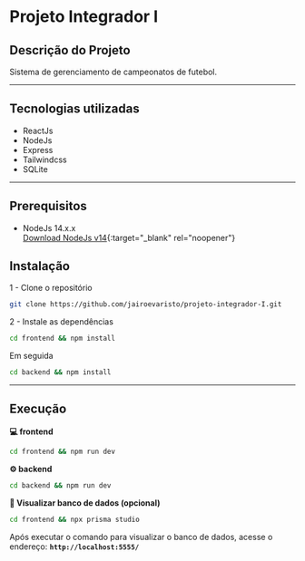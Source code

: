 # Projeto Integrador I

## Descrição do Projeto

Sistema de gerenciamento de campeonatos de futebol.

<hr />

## Tecnologias utilizadas

- ReactJs
- NodeJs
- Express
- Tailwindcss
- SQLite

<hr />

## Prerequisitos
 - NodeJs 14.x.x <br />[Download NodeJs v14](https://nodejs.org/en/blog/release/v14.17.3){:target="_blank" rel="noopener"}

## Instalação

1 - Clone o repositório

```bash
git clone https://github.com/jairoevaristo/projeto-integrador-I.git
```

2 - Instale as dependências

```bash
cd frontend && npm install
```

Em seguida

```bash
cd backend && npm install
```

<hr />

## Execução

**💻 frontend**

```bash
cd frontend && npm run dev
```

**⚙ backend**

```bash
cd backend && npm run dev
```

**🎲 Visualizar banco de dados (opcional)**

```bash
cd frontend && npx prisma studio
```

Após executar o comando para visualizar o banco de dados, acesse o endereço: **`http://localhost:5555/`**

